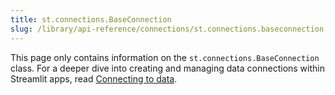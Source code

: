 ```yaml
---
title: st.connections.BaseConnection
slug: /library/api-reference/connections/st.connections.baseconnection
---
```


<Tip>

This page only contains information on the `st.connections.BaseConnection` class. For a deeper dive into creating and managing data connections within Streamlit apps, read [Connecting to data](/library/advanced-features/connecting-to-data).

</Tip>

<Autofunction function="streamlit.connections.BaseConnection" />

<Autofunction function="streamlit.connections.BaseConnection.reset" />
